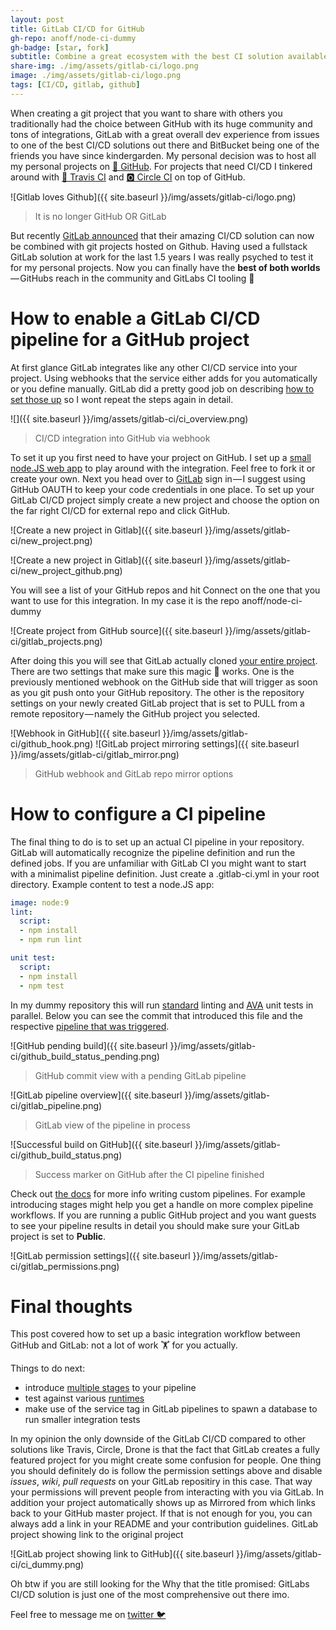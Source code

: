 ```yaml
---
layout: post
title: GitLab CI/CD for GitHub
gh-repo: anoff/node-ci-dummy
gh-badge: [star, fork]
subtitle: Combine a great ecosystem with the best CI solution available
share-img: ./img/assets/gitlab-ci/logo.png
image: ./img/assets/gitlab-ci/logo.png
tags: [CI/CD, gitlab, github]
---
```


When creating a git project that you want to share with others you traditionally had the choice between GitHub with its huge community and tons of integrations, GitLab with a great overall dev experience from issues to one of the best CI/CD solutions out there and BitBucket being one of the friends you have since kindergarden. My personal decision was to host all my personal projects on [🦑 GitHub](https://github.com/anoff). For projects that need CI/CD I tinkered around with [👷‍ Travis CI](https://travis-ci.org/) and [🅾️ Circle CI](https://circleci.com/) on top of GitHub.

![Gitlab loves Github]({{ site.baseurl }}/img/assets/gitlab-ci/logo.png)
> It is no longer GitHub OR GitLab

But recently [GitLab announced](https://about.gitlab.com/features/github/) that their amazing CI/CD solution can now be combined with git projects hosted on Github. Having used a fullstack GitLab solution at work for the last 1.5 years I was really psyched to test it for my personal projects. Now you can finally have the **best of both worlds** — GitHubs reach in the community and GitLabs CI tooling 💃

# How to enable a GitLab CI/CD pipeline for a GitHub project

At first glance GitLab integrates like any other CI/CD service into your project. Using webhooks that the service either adds for you automatically or you define manually. GitLab did a pretty good job on describing [how to set those up](https://docs.gitlab.com/ee/ci/ci_cd_for_external_repos/github_integration.html) so I wont repeat the steps again in detail.

![]({{ site.baseurl }}/img/assets/gitlab-ci/ci_overview.png)
> CI/CD integration into GitHub via webhook

To set it up you first need to have your project on GitHub. I set up a [small node.JS web app](https://github.com/anoff/node-ci-dummy) to play around with the integration. Feel free to fork it or create your own. Next you head over to [GitLab](https://gitlab.com/) sign in — I suggest using GitHub OAUTH to keep your code credentials in one place. To set up your GitLab CI/CD project simply create a new project and choose the option on the far right CI/CD for external repo and click GitHub.

![Create a new project in Gitlab]({{ site.baseurl }}/img/assets/gitlab-ci/new_project.png)

![Create a new project in Gitlab]({{ site.baseurl }}/img/assets/gitlab-ci/new_project_github.png)

You will see a list of your GitHub repos and hit Connect on the one that you want to use for this integration. In my case it is the repo anoff/node-ci-dummy

![Create project from GitHub source]({{ site.baseurl }}/img/assets/gitlab-ci/gitlab_projects.png)

After doing this you will see that GitLab actually cloned [your entire project](https://gitlab.com/anoff/node-ci-dummy). There are two settings that make sure this magic 🧙‍ works. One is the previously mentioned webhook on the GitHub side that will trigger as soon as you git push onto your GitHub repository. The other is the repository settings on your newly created GitLab project that is set to PULL from a remote repository — namely the GitHub project you selected.

![Webhook in GitHub]({{ site.baseurl }}/img/assets/gitlab-ci/github_hook.png)
![GitLab project mirroring settings]({{ site.baseurl }}/img/assets/gitlab-ci/gitlab_mirror.png)
> GitHub webhook and GitLab repo mirror options

# How to configure a CI pipeline

The final thing to do is to set up an actual CI pipeline in your repository. GitLab will automatically recognize the pipeline definition and run the defined jobs. If you are unfamiliar with GitLab CI you might want to start with a minimalist pipeline definition. Just create a .gitlab-ci.yml in your root directory. Example content to test a node.JS app:

```yml
image: node:9
lint:
  script:
  - npm install
  - npm run lint

unit test:
  script:
  - npm install
  - npm test
```

In my dummy repository this will run [standard](https://standardjs.com/) linting and [AVA](https://github.com/avajs/ava) unit tests in parallel. Below you can see the commit that introduced this file and the respective [pipeline that was triggered](https://gitlab.com/anoff/node-ci-dummy/pipelines/19765773).

![GitHub pending build]({{ site.baseurl }}/img/assets/gitlab-ci/github_build_status_pending.png)
> GitHub commit view with a pending GitLab pipeline

![GitLab pipeline overview]({{ site.baseurl }}/img/assets/gitlab-ci/gitlab_pipeline.png)
>GitLab view of the pipeline in process

![Successful build on GitHub]({{ site.baseurl }}/img/assets/gitlab-ci/github_build_status.png)
>Success marker on GitHub after the CI pipeline finished

Check out [the docs](https://docs.gitlab.com/ee/ci/yaml/) for more info writing custom pipelines. For example introducing stages might help you get a handle on more complex pipeline workflows. If you are running a public GitHub project and you want guests to see your pipeline results in detail you should make sure your GitLab project is set to **Public**.

![GitLab permission settings]({{ site.baseurl }}/img/assets/gitlab-ci/gitlab_permissions.png)

# Final thoughts

This post covered how to set up a basic integration workflow between GitHub and GitLab: not a lot of work 🏋️‍ for you actually.

Things to do next:

- introduce [multiple stages](https://docs.gitlab.com/ee/ci/yaml/#stages) to your pipeline
- test against various [runtimes](https://docs.gitlab.com/ee/ci/yaml/#image-and-services)
- make use of the service tag in GitLab pipelines to spawn a database to run smaller integration tests

In my opinion the only downside of the GitLab CI/CD compared to other solutions like Travis, Circle, Drone is that the fact that GitLab creates a fully featured project for you might create some confusion for people. One thing you should definitely do is follow the permission settings above and disable _issues_, _wiki_, _pull requests_ on your GitLab repositiry in this case. That way your permissions will prevent people from interacting with you via GitLab. In addition your project automatically shows up as Mirrored from which links back to your GitHub master project. If that is not enough for you, you can always add a link in your README and your contribution guidelines.
GitLab project showing link to the original project

![GitLab project showing link to GitHub]({{ site.baseurl }}/img/assets/gitlab-ci/ci_dummy.png)

Oh btw if you are still looking for the Why that the title promised: GitLabs CI/CD solution is just one of the most comprehensive out there imo.

Feel free to message me on [twitter 🐦](https://twitter.com/an0xff)